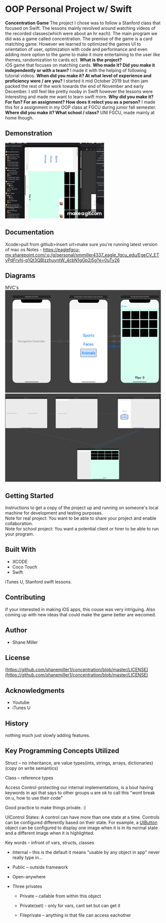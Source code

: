 
# OOP Personal Project w/ Swift

**Concentration Game**
The project I chose was to follow a Stanford class that focused on Swift. The lessons mainly revolved around watching videos of the recorded classes(which were about an hr each). The main program we did was a game called concentration. The premise of the game is a card matching game. However we learned to optimized the games UI to orientation of user, optimization with code and performance and even adding more option to the game to make it more entertaining to the user like themes, randomization to cards ect.
**What is the project?**  
iOS game that focuses on matching cards.
**Who made it? Did you make it independently or with a team?**
  I made it with the helping of following tutorial videos.
**When did you make it? At what level of experience and proficiency were / are you?**
  I started it mid October 2019 but then jam packed the rest of the work towards the end of November and early December. I still feel like pretty nooby in Swift however the lessons were interesting and made me want to learn swift more.
**Why did you make it? For fun? For an assignment? How does it relect you as a person?**
  I made this for a assignment in my OOP class at FGCU during junior fall semester.
**Where did you make it? What school / class?** 
UNI FGCU, made mainly at home though.

## [](https://github.com/PV-COP/PV-README-TEMPLATE/blob/master/TemplateWithInfo.md#demonstration)Demonstration

![enter image description here](https://github.com/shanemiller1/concentration/blob/master/concentration/thegif.gif)

## [](https://github.com/PV-COP/PV-README-TEMPLATE/blob/master/TemplateWithInfo.md#documentation)Documentation
Xcode>pull from github>insert url>make sure you're running latest version of mac os
Notes - https://eaglefgcu-my.sharepoint.com/:o:/g/personal/smmiller4337_eagle_fgcu_edu/EgeCV_ETyPdFryhj-q1Qt3QBlzzhuyntW_4cbN1gGp2j5g?e=0uTy26

## [](https://github.com/PV-COP/PV-README-TEMPLATE/blob/master/TemplateWithInfo.md#diagrams)Diagrams

MVC's
![iPhone View](https://github.com/shanemiller1/concentration/blob/master/concentration/gram1.png)
![iPad View](https://github.com/shanemiller1/concentration/blob/master/concentration/gram2.png)
## [](https://github.com/PV-COP/PV-README-TEMPLATE/blob/master/TemplateWithInfo.md#getting-started)Getting Started

Instructions to get a copy of the project up and running on someone's local machine for development and testing purposes.  
Note for real project: You want to be able to share your project and enable collaboration.  
Note for school project: You want a potential client or hirer to be able to run your program.

## [](https://github.com/PV-COP/PV-README-TEMPLATE/blob/master/TemplateWithInfo.md#built-with)Built With

-   XCODE
-   Coco Touch
-   Swift
      
iTunes U, Stanford swift lessons.

## [](https://github.com/PV-COP/PV-README-TEMPLATE/blob/master/TemplateWithInfo.md#contributing)Contributing

If your interested in making iOS apps, this couse was very intriguing.
Also coming up with new ideas that could make the game better are wecomed.

## [](https://github.com/PV-COP/PV-README-TEMPLATE/blob/master/TemplateWithInfo.md#author)Author

-   Shane Miller

## [](https://github.com/PV-COP/PV-README-TEMPLATE/blob/master/TemplateWithInfo.md#license)License


[https://github.com/shanemiller1/concentration/blob/master/LICENSE](https://github.com/shanemiller1/concentration/blob/master/LICENSE)

## [](https://github.com/PV-COP/PV-README-TEMPLATE/blob/master/TemplateWithInfo.md#acknowledgments)Acknowledgments

-   Youtube
-   iTunes U

## [](https://github.com/PV-COP/PV-README-TEMPLATE/blob/master/TemplateWithInfo.md#history)History

nothing much just slowly adding features.
## [](https://github.com/PV-COP/PV-README-TEMPLATE/blob/master/TemplateWithInfo.md#key-programming-concepts-utilized)Key Programming Concepts Utilized
Struct – no inheritance, are value types(ints, strings, arrays, dictionaries) (copy on write semantics)

Class – reference types

Access Control-protecting our internal implementations, is a bout having keywords in api that says to other groups u are ok to call this "wont break on u, how to use their code"

Good practice to make things private. :)

UIControl States:	A control can have more than one state at a time. Controls can be configured differently based on their state. For example, a [UIButton](http://apple-reference-documentation//hsOyO61dSB) object can be configured to display one image when it is in its normal state and a different image when it is highlighted.

Key words – infront of vars, structs, classes

-   Internal – this is the default it means "usable by any object in app" never really type in...
    
-   Public – outside framework
    
-   Open-anywhere
    
-   Three privates
    
    -   Private – callable from within this object
        
    -   Private(set) - only for vars, cant set but can get it
        
    -   Fileprivate – anything in that file can access eachother
  
